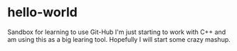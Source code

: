 # hello-world
Sandbox for learning to use Git-Hub
I'm just starting to work with C++ and am using this as a big learing tool. Hopefully I will start some crazy mashup.
